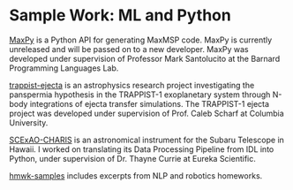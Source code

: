 # Sample Work: ML and Python
[MaxPy](/MaxPy) is a Python API for generating MaxMSP code. MaxPy is currently unreleased and will be passed on to a new developer. MaxPy was developed under supervision of Professor Mark Santolucito at the Barnard Programming Languages Lab.  

[trappist-ejecta](/trappist-ejecta) is an astrophysics research project investigating the panspermia hypothesis in the TRAPPIST-1 exoplanetary system through N-body integrations of ejecta transfer simulations. The TRAPPIST-1 ejecta project was developed under supervision of Prof. Caleb Scharf at Columbia University.

[SCExAO-CHARIS](/SCExAO-CHARIS) is an astronomical instrument for the Subaru Telescope in Hawaii. I worked on translating its Data Processing Pipeline from IDL into Python, under supervision of Dr. Thayne Currie at Eureka Scientific. 

[hmwk-samples](hmwk-samples) includes excerpts from NLP and robotics homeworks. 
